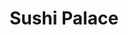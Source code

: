---
layout: place
title: "Sushi Palace"
permalink: /new-jersey/somerville/sushi-palace.html
stateAbbr: NJ
stateName: New Jersey
cityName: Somerville
place_id: ChIJBbCpA0uVw4kRKxaOdah-PZ4
photos:
  - name: >-
      places/ChIJBbCpA0uVw4kRKxaOdah-PZ4/photos/AeeoHcKYm0UO2Ot6xHJEs7RWUDrg2xufsG3_mwEM773KcUyA8ZMTOrSNBmw49NZhvAdBJXjhUDulc5sZ5PlAPMFUOc-6wU-CG37G4TsOjeO5wrOIAHVOJXrM3BwVlJqzBtZx9QCerkDayJNiT4RIuYifqu7790X_oTwq-P-qFEGS1p0M0wctqYLGLgU6td7JPqi0MauGSo1fZ0oX4YmBGlm9KilmEJbrFSUNYnYqXTmWWXrFdLbA7vb1cQnpYidI2AVilybyYxVkEaPlB8L9Im4U29Gv_ex1hEO8l2lPpDL876iKR9NUBx5JbQJqigzwtotXK-W0_HGIgGcZ_J2Y-pR4oM1zjwwnjqG8Trt_GAIMmGJQIEFHPD7Zhz0qrkxTxqd0GW-alH9cmJ2Q5ULUmvNpEJTtwHPNdQ4LmINgClk4ftY
    widthPx: 2084
    heightPx: 3780
    authorAttributions:
      - displayName: Abd L
        uri: https://maps.google.com/maps/contrib/101316264459227064902
        photoUri: >-
          https://lh3.googleusercontent.com/a/ACg8ocIoSLUL8DsiBaqZPCX0NqkmsRq4nJQ_3U5Npd9dTKHjr7iLHfs=s100-p-k-no-mo
    flagContentUri: >-
      https://www.google.com/local/imagery/report/?cb_client=maps_api_places.places_api&image_key=!1e10!2sCIHM0ogKEICAgICX8oqcLQ&hl=en-US
    googleMapsUri: >-
      https://www.google.com/maps/place//data=!3m4!1e2!3m2!1sCIHM0ogKEICAgICX8oqcLQ!2e10!4m2!3m1!1s0x89c3954b03a9b005:0x9e3d7ea8758e162b
  - name: >-
      places/ChIJBbCpA0uVw4kRKxaOdah-PZ4/photos/AeeoHcJzB3xJ4DxfaevxYuIrtlqljvnn4GkFFBvgB8UOE-cQCoD0LiIEg6UtdDdUHSrvYp3R34FZi0EkzJ2v_Uvf4u3rq79qhDv7OD4fqIDMrzjXT5aC6hXT3SrlAMf8eNCpK3J2s7_ugrRJV6FWY0-Wzkk9cb4B7TwWvY6cKEpiEJH1bTwYdoNtxpwgzcEzSKZ4CPx1MJVWjPN7ZHWj7QFvA13_mqMc4rv61j9eBK1i49fCG4w1tpfP_zSYdYq3j2hlR5zVntfHvSMJuUK7Mtp8TRtvzbBTWqV1yi9QaDEB2kNQVhx_ruDJjQ_NZtC9SIBPw49lK1jsiu4ucGDs9lqIaOJYmx-DjWFMGR1hJTQt2bwfbwRu0xqsO4eaaGjpbvFTFONp23-B2uuWaWxQJy0Gv4sruyK_A81ByHDKCAdBsPliSRmnHzkw9JngzkxqgmOB
    widthPx: 4624
    heightPx: 2604
    authorAttributions:
      - displayName: Shahrukh Sayeedi
        uri: https://maps.google.com/maps/contrib/101878817817238636055
        photoUri: >-
          https://lh3.googleusercontent.com/a-/ALV-UjW0G02CHX109bBL1aUx1IQ6OJoCVriauiXwLAst98HlLoOJ-xO3=s100-p-k-no-mo
    flagContentUri: >-
      https://www.google.com/local/imagery/report/?cb_client=maps_api_places.places_api&image_key=!1e10!2sCIABIhADycKzYB1m4mfiEIEABwtK&hl=en-US
    googleMapsUri: >-
      https://www.google.com/maps/place//data=!3m4!1e2!3m2!1sCIABIhADycKzYB1m4mfiEIEABwtK!2e10!4m2!3m1!1s0x89c3954b03a9b005:0x9e3d7ea8758e162b
  - name: >-
      places/ChIJBbCpA0uVw4kRKxaOdah-PZ4/photos/AeeoHcJqj65vvNTekbwVqUiaWpJre7Dz_vSEDw5j8OiA0yhvYsnEQPkGnLIbYJCjZ1DmwVmcwcZ60XgtBwdGcH6UiS4xo-dwG1UsAnaHOrKpbRORNbUzWWmhbmQpzgTviByNLtzdk1s2EvRUhXNdkAiU06No3LNhV5cA3YdHXa2u_aRcDINOwCTQqRl4PoNvq1J9WIWvCNBYKgdmc6YD0MTMYVU8zD-kkNLNCdzRAyMvtNMBwWZZkikTUNRsJlmgStxyCQOzCSnxi-rQOhVEVAw88_S8kKRUUS4uqmo6-kNm6FUum6ylnWzW_TF0KSfrqqoxjsGq2eW5hoAq7tEtlubT7hvtNff_wwoyr_m6g6_cs472PIfPpfy_96FJKGWLd0tlck1IFVD9qa_E2gl15KO_61hRhJgMnMPpW0xHbOO_5cYP2g
    widthPx: 2992
    heightPx: 2992
    authorAttributions:
      - displayName: John Turkynak
        uri: https://maps.google.com/maps/contrib/105230746353055205769
        photoUri: >-
          https://lh3.googleusercontent.com/a/ACg8ocJyyJRSUenO2Ow-U8YPxh-T1UpKEj6AZzDESPC2_dQR6S2HdQ=s100-p-k-no-mo
    flagContentUri: >-
      https://www.google.com/local/imagery/report/?cb_client=maps_api_places.places_api&image_key=!1e10!2sCIHM0ogKEICAgID9qfnuIw&hl=en-US
    googleMapsUri: >-
      https://www.google.com/maps/place//data=!3m4!1e2!3m2!1sCIHM0ogKEICAgID9qfnuIw!2e10!4m2!3m1!1s0x89c3954b03a9b005:0x9e3d7ea8758e162b
  - name: >-
      places/ChIJBbCpA0uVw4kRKxaOdah-PZ4/photos/AeeoHcIPyw--iImrNKhaTkp6UVsSVjvmRhnE-9QwFysGNOqADMIpSkzxP5GYx2oI_OHbh9zJfTNATwON6ZWr2OgDtENBe6_wSmLlb5eJJ1uHi6-ublwrCyiU-t1dSK-IEoPAphkkgfWU42tNA0h91hvpy6M2y5_-K4D_DiS7GMuz-6h2R_rNXw1N8NtYRgPiiIMMfG2rueYiR7tQnHkjJrsFKhGLn92x8cDI8ea8Upc_AOggNBGbwxA9wHL7R95dUKdw-elOsOOVSDWcCmMH4yVU-NpEkcT2mxCc85jwPtN8ksPDFiEF7RUVj5tNOa2fG1Htnorr_Feg0kfNWLLbAjmuTmBPk7nHZosem5-Iu8pWGhM6eJCp2B0T1oDhirRKWkwKyhuIplm0c_w86_s1qQFeB0N-eHjr0Ja6HrQ-uQ68SUbQ0Fk
    widthPx: 3024
    heightPx: 4032
    authorAttributions:
      - displayName: Nathaliah Steele
        uri: https://maps.google.com/maps/contrib/101797214263083956353
        photoUri: >-
          https://lh3.googleusercontent.com/a-/ALV-UjX9oMdjVGzGV2KIAwU3Huuh6L73amhJAyLPCTwjnJiOL0McnPP3=s100-p-k-no-mo
    flagContentUri: >-
      https://www.google.com/local/imagery/report/?cb_client=maps_api_places.places_api&image_key=!1e10!2sCIHM0ogKEICAgMDw7-CpkgE&hl=en-US
    googleMapsUri: >-
      https://www.google.com/maps/place//data=!3m4!1e2!3m2!1sCIHM0ogKEICAgMDw7-CpkgE!2e10!4m2!3m1!1s0x89c3954b03a9b005:0x9e3d7ea8758e162b
  - name: >-
      places/ChIJBbCpA0uVw4kRKxaOdah-PZ4/photos/AeeoHcI8HpChGPsH0IDHBJ80xupS47o0zLjz8BVfYvQ01dbc8tpH0bZR16DUG4KGJm4eI26w_1YkADqxvMYibmx_les_S16faiia1YJQUG6c55a8_2diBp4GKpzgA_8HYNYT5tiqEkbdzCeMJC9pRoUuPJUnhOpU2-Zbjp2TMObmltVIuBRhsm34KOHfmdanjvmUVOhpHy8JHCGz9FKhRLYahJ_o4oBbyWJXwq6R9c2djp8itYEKF5ocRyUOBC6jd2h5yLAW31QY7ZumMJJolcXGD45IUz8KB1zQR8QaMbV5u7igj9FzgeIYwxUhXOdcSh8rSe6mgyNYit-nbtR1BnXNtZtKJaVU-B6y2vqT2TngjKr-3eM7qmW2zELJInaJDvuNMrakAF2kwpCM6xsnYnPAg4IaRmKz-77qzkSlfg2rQljaueX4txkqIa37J7kZmbEJ
    widthPx: 4624
    heightPx: 2604
    authorAttributions:
      - displayName: Shahrukh Sayeedi
        uri: https://maps.google.com/maps/contrib/101878817817238636055
        photoUri: >-
          https://lh3.googleusercontent.com/a-/ALV-UjW0G02CHX109bBL1aUx1IQ6OJoCVriauiXwLAst98HlLoOJ-xO3=s100-p-k-no-mo
    flagContentUri: >-
      https://www.google.com/local/imagery/report/?cb_client=maps_api_places.places_api&image_key=!1e10!2sCIABIhADydERiBiqRGfiEH4ABhYF&hl=en-US
    googleMapsUri: >-
      https://www.google.com/maps/place//data=!3m4!1e2!3m2!1sCIABIhADydERiBiqRGfiEH4ABhYF!2e10!4m2!3m1!1s0x89c3954b03a9b005:0x9e3d7ea8758e162b
  - name: >-
      places/ChIJBbCpA0uVw4kRKxaOdah-PZ4/photos/AeeoHcIHGdo79UcaFr-5kFACMCt78Jy3odHL0Mf7eIcOqtGpK6l2_rEayGNzSPOKi3BzcAsEbWwWm5mf8H2A72I_1DRCG117tYM5n4wYTOuf7MCe83G7_U8bnR8P-NF9D0-jg5zF-wZrjasTPRP1RrxHfsTaR--RHZLPOeQuHvm76DwkRNTdKO7HdxMYizWkU3ySW7aET3WiSXI5In9ltJKOQG5-snPNPpDxu96qqqScCSzJO85my8gCohgr_FZ5yxGN9a67GA7HBToJaMv10ytzUvuI6VFXPxS7L97qnu2_x8q7OvTtBn1Ro9I_hZCCkGguWdOffPRaJ0RXz5pNNi-NdqAct4WaXxtVjWu2bK0NGuv4sejpAy8ifxarMHFoR6I78-hGrPmal2bWXj1nnc7WLWsxcPJoLntueRxB4dCPp7yKd6fl
    widthPx: 4000
    heightPx: 3000
    authorAttributions:
      - displayName: Jim S
        uri: https://maps.google.com/maps/contrib/104683485033042215374
        photoUri: >-
          https://lh3.googleusercontent.com/a-/ALV-UjXfynCLXbSlVwPYkndIx1_cqemS-szwQKNccJyXU0sI14MmiEuMrQ=s100-p-k-no-mo
    flagContentUri: >-
      https://www.google.com/local/imagery/report/?cb_client=maps_api_places.places_api&image_key=!1e10!2sCIHM0ogKEICAgICp5pHsjwE&hl=en-US
    googleMapsUri: >-
      https://www.google.com/maps/place//data=!3m4!1e2!3m2!1sCIHM0ogKEICAgICp5pHsjwE!2e10!4m2!3m1!1s0x89c3954b03a9b005:0x9e3d7ea8758e162b
  - name: >-
      places/ChIJBbCpA0uVw4kRKxaOdah-PZ4/photos/AeeoHcJzsd993HqKqnLg2NkySF8b0CGMK1QLRrpHfGFBu-Njz8sUGpJXV3ybb-yDFL-1Pz43jLYFAbPq0LNc_DjVcNmco7m1mufmigOVhf7U0P_b_MMJKiJa9MvAjhJFFTreFfwjRMYZjQj6A2wS8oBCslNh_y5oE7_h36c5xIdOoglIGRb-Hy-mBb5WHsQLqAcw7g4ApE57Z-bEyfBywz2FOP4TkSJ5tit7v-rVBaVDbmsWrptCqM4NoI7J9gh3ceLNnGJvEeTT3Hxr-p-8RZyFRkGpy2J5PnM-HyfsihgOUJw4QRfvGxaWcCvBLUxTbuZ5Ig2jHApEDZBn1Qn9mv9urCOqQkR3qTKtKHoo3BPeRjTNLUFsI8uwbDA669RcoItQlyIYj_TJPZrNDaHwKvXCp2gHIUxqtcfhgK_QUpYk85k
    widthPx: 2180
    heightPx: 1636
    authorAttributions:
      - displayName: Jane Y
        uri: https://maps.google.com/maps/contrib/114799032861357298019
        photoUri: >-
          https://lh3.googleusercontent.com/a-/ALV-UjVHJr-tUzNRe62hf0o_sP2i9QjSzZ-20jo7L4rLhMvUenrzqiXcyg=s100-p-k-no-mo
    flagContentUri: >-
      https://www.google.com/local/imagery/report/?cb_client=maps_api_places.places_api&image_key=!1e10!2sCIHM0ogKEICAgID--8zYGg&hl=en-US
    googleMapsUri: >-
      https://www.google.com/maps/place//data=!3m4!1e2!3m2!1sCIHM0ogKEICAgID--8zYGg!2e10!4m2!3m1!1s0x89c3954b03a9b005:0x9e3d7ea8758e162b
  - name: >-
      places/ChIJBbCpA0uVw4kRKxaOdah-PZ4/photos/AeeoHcJkvMU1g5Zqoa_ivYzyfYTKu4nXHQjX_00VD73tKaKf2ZfwDIi6SE8s1l4Ptz_LgcLBQ0v96C8m9PxPK0WPJxuc41VoEvTbnab_7jeyOCAC3747KiNCDAKeUYwzAc7TZAcj3zrneFq9U8bcVDCxLn7nCEGPFzhvMnL4K_EKp5Og0NbzMBjbJjsT-nZPyivX8_ybohh0ls8K-iwg2eRcWO-1lyYL5kq1IPIm5OjEP1ZS3G95lBUT2MCETtpB7Yal_kCnaFcI1PyIxqJ5uf0VpxiZc53iCSiXGLEZ_LBRoVqgDxoIQ6oxrJjdIX_v8E72tf7wDewppGd7oRa__rja2zSvOm0Ymvo6psMvRUg11yTTv-PqxLAJi-z0P8Ye7nfuhGlSr3pDq6ZfSnRI33IkPV6QxBdc5OQOeJ1FUhltcIJkeA
    widthPx: 4032
    heightPx: 3024
    authorAttributions:
      - displayName: Daniel Honda
        uri: https://maps.google.com/maps/contrib/103930889193820677474
        photoUri: >-
          https://lh3.googleusercontent.com/a/ACg8ocLE-A2OAbGuY8ZQyc3I5W5JH0BpqUFlJ4B_vilGRoQpag1t5TRz=s100-p-k-no-mo
    flagContentUri: >-
      https://www.google.com/local/imagery/report/?cb_client=maps_api_places.places_api&image_key=!1e10!2sCIHM0ogKEICAgICpzOL4TA&hl=en-US
    googleMapsUri: >-
      https://www.google.com/maps/place//data=!3m4!1e2!3m2!1sCIHM0ogKEICAgICpzOL4TA!2e10!4m2!3m1!1s0x89c3954b03a9b005:0x9e3d7ea8758e162b
  - name: >-
      places/ChIJBbCpA0uVw4kRKxaOdah-PZ4/photos/AeeoHcL4aZCg3HzQSmycL_22KGavv49e0Fm32ZXcQdjl1hFyBvTFrWUk19R-6yEuRuAFmggUIJKfbx-_6aXdkpJ9LMRM-Nbc-RIdkNUc4Vt9cAd1OuwOhLoZlR-KxnHwq7F068dtUaXD5dRxtBFH9wc9O-VY6ycn2OYRTve3MlMunDhu1Kgd5o8JFxc0S779cEvKNyqEsGxHzEhQ4QoG4QJBZbwODby3qt1Gn7X4y9LYsziHKG8Gy5GMnriTnyQAGdje_R4HqvYCo6ZnGHKQ2GHCkEHFowUUTR0XeGs9h_3huiT9NhwXiI2FjSsyELsr2qXUR4rD8rpLuXUdRvu2OL3Mkwp6_ag0GrB5IeewgkCMO8ZkSWT1rB30QuGxPTFNNflwJDiCT7NTmSVNeGtQ1Ax8Q1svvuB0Vm4dM0IqrJvvZhz0PhwZwnXG-8pX8xybMIpm
    widthPx: 4624
    heightPx: 2604
    authorAttributions:
      - displayName: Shahrukh Sayeedi
        uri: https://maps.google.com/maps/contrib/101878817817238636055
        photoUri: >-
          https://lh3.googleusercontent.com/a-/ALV-UjW0G02CHX109bBL1aUx1IQ6OJoCVriauiXwLAst98HlLoOJ-xO3=s100-p-k-no-mo
    flagContentUri: >-
      https://www.google.com/local/imagery/report/?cb_client=maps_api_places.places_api&image_key=!1e10!2sCIABIhADycKzYB1m4mfiEHIAAjir&hl=en-US
    googleMapsUri: >-
      https://www.google.com/maps/place//data=!3m4!1e2!3m2!1sCIABIhADycKzYB1m4mfiEHIAAjir!2e10!4m2!3m1!1s0x89c3954b03a9b005:0x9e3d7ea8758e162b
  - name: >-
      places/ChIJBbCpA0uVw4kRKxaOdah-PZ4/photos/AeeoHcIzArxaDrF3rOM1DElUbaXlTK3tobIscbTBbrGk-8AeqD_mrWv_Lp7qOdAxaIg5SIDjGKK_7Pm11QYvZnH1FPpC23E6OMf0iichPtOxBrPQqX_0svQXxfh0LXp8xeEXcLVBvuzDed0UZbSft5ybiTjv_wIz9jhFdiCo4EGFlIXTd5wJNvK4naF-tGQUiMrOjKQLC3VfNkK6A_yjH9p8KDLuyehQpCnoCwJt0sTh_wPSR4GiPiZ-x8EBDKFXERon2mtGXe602pxSsNMWRl6z6VedDluvqYaAU3T8xXdneyGCqLURRqA3vBwkUoNXbtZE5U1_O8yhA_7PH3PAsewIV7ugWyi5YMzR-2NzsxWDlyWQ7vqEa5tSRnMvEB9YQBsSmQEES7EdmJkuSjd9qReGIBf9BnRe5q0lyRbSA52UBGdaxfPg
    widthPx: 3024
    heightPx: 3763
    authorAttributions:
      - displayName: Jeremy Keesee
        uri: https://maps.google.com/maps/contrib/108302033591412911088
        photoUri: >-
          https://lh3.googleusercontent.com/a-/ALV-UjWqSEvYYCGD7bDH88yEDh_rtxWs5TTu69RWM1WYNGcSkKWnUvM=s100-p-k-no-mo
    flagContentUri: >-
      https://www.google.com/local/imagery/report/?cb_client=maps_api_places.places_api&image_key=!1e10!2sCIHM0ogKEICAgIDzxMK4lgE&hl=en-US
    googleMapsUri: >-
      https://www.google.com/maps/place//data=!3m4!1e2!3m2!1sCIHM0ogKEICAgIDzxMK4lgE!2e10!4m2!3m1!1s0x89c3954b03a9b005:0x9e3d7ea8758e162b
address: 34 Division St, Somerville, NJ 08876, USA
street: 34 Division St
city: Somerville
state: NJ
zip: '08876'
country: USA
neighborhood: null
latitude: '40.567399'
longitude: '-74.613418'
accessibility_options:
  wheelchairAccessibleParking: true
  wheelchairAccessibleEntrance: true
  wheelchairAccessibleRestroom: true
  wheelchairAccessibleSeating: true
business_status: OPERATIONAL
name: Sushi Palace
google_maps_links:
  directionsUri: >-
    https://www.google.com/maps/dir//''/data=!4m7!4m6!1m1!4e2!1m2!1m1!1s0x89c3954b03a9b005:0x9e3d7ea8758e162b!3e0
  placeUri: https://maps.google.com/?cid=11402409093563815467
  writeAReviewUri: >-
    https://www.google.com/maps/place//data=!4m3!3m2!1s0x89c3954b03a9b005:0x9e3d7ea8758e162b!12e1
  reviewsUri: >-
    https://www.google.com/maps/place//data=!4m4!3m3!1s0x89c3954b03a9b005:0x9e3d7ea8758e162b!9m1!1b1
  photosUri: >-
    https://www.google.com/maps/place//data=!4m3!3m2!1s0x89c3954b03a9b005:0x9e3d7ea8758e162b!10e5
primary_type: Sushi Restaurant
opening_hours:
  regular: null
  current: null
secondary_opening_hours:
  regular:
    weekdayDescriptions: null
    type: null
  current:
    weekdayDescriptions: null
    type: null
phone: null
price_level: null
price_range: null
rating: null
rating_count: 0
website: null
description: null
reviews: null
parking_options: null
payment_options: null
allow_dogs: null
curbside_pickup: null
delivery: null
dine_in: null
good_for_children: null
good_for_groups: null
good_for_sports: null
live_music: null
menu_for_children: null
outdoor_seating: null
reservable: null
restroom: null
serves_beer: null
serves_breakfast: null
serves_brunch: null
serves_cocktails: null
serves_coffee: null
serves_dinner: null
serves_dessert: null
serves_lunch: null
serves_vegetarian_food: null
serves_wine: null
takeout: null

---